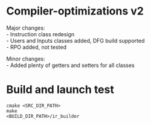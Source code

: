 # Compiler-optimizations v2

Major changes:  
    - Instruction class redesign  
    - Users and Inputs classes added, DFG build supported  
    - RPO added, not tested  

Minor changes:  
    - Added plenty of getters and setters for all classes  

# Build and launch test
```
cmake <SRC_DIR_PATH>
make
<BUILD_DIR_PATH>/ir_builder
```